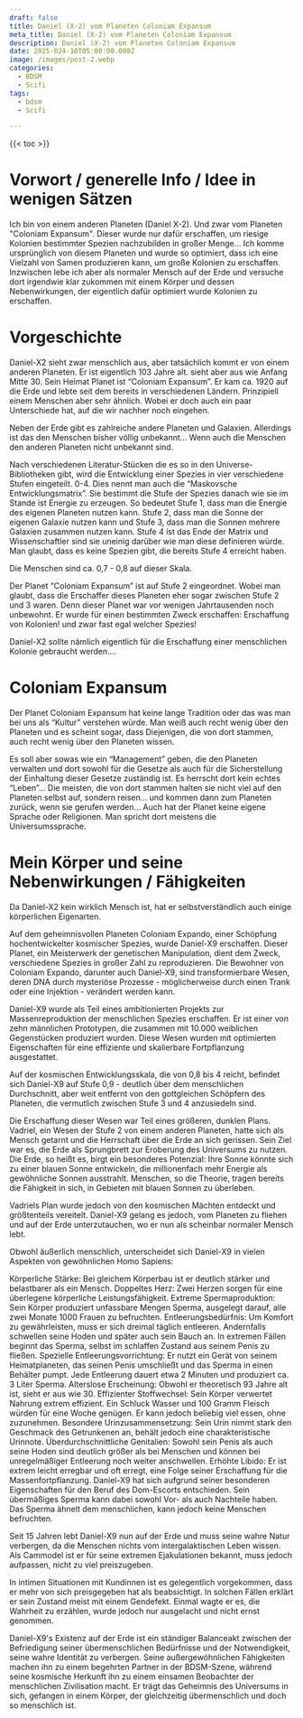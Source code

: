 ```yaml
---
draft: false
title: Daniel (X-2) vom Planeten Coloniam Expansum
meta_title: Daniel (X-2) vom Planeten Coloniam Expansum
description: Daniel (X-2) vom Planeten Coloniam Expansum
date: 2025-024-10T05:00:00.000Z
image: /images/post-2.webp
categories:
  - BDSM
  - Scifi
tags:
  - bdsm
  - Scifi

---
```

{{< toc >}}

# Vorwort / generelle Info / Idee in wenigen Sätzen

Ich bin von einem anderen Planeten (Daniel X-2). Und zwar vom Planeten "Coloniam Expansum". Dieser wurde nur dafür erschaffen, um riesige Kolonien bestimmter Spezien nachzubilden in großer Menge... Ich komme ursprünglich von diesem Planeten und wurde so optimiert, dass ich eine Vielzahl von Samen produzieren kann, um große Kolonien zu erschaffen. Inzwischen lebe ich aber als normaler Mensch auf der Erde und versuche dort irgendwie klar zukommen mit einem Körper und dessen Nebenwirkungen, der eigentlich dafür optimiert wurde Kolonien zu erschaffen.

# Vorgeschichte

Daniel-X2 sieht zwar menschlich aus, aber tatsächlich kommt er von einem anderen Planeten. Er ist eigentlich 103 Jahre alt. sieht aber aus wie Anfang Mitte 30. Sein Heimat Planet ist “Coloniam Expansum”. Er kam ca. 1920 auf die Erde und lebte seit dem bereits in verschiedenen Ländern. Prinzipiell einem Menschen aber sehr ähnlich. Wobei er doch auch ein paar Unterschiede hat, auf die wir nachher noch eingehen.

Neben der Erde gibt es zahlreiche andere Planeten und Galaxien. Allerdings ist das den Menschen bisher völlig unbekannt… Wenn auch die Menschen den anderen Planeten nicht unbekannt sind.

Nach verschiedenen Literatur-Stücken die es so in den Universe-Bibliotheken gibt, wird die Entwicklung einer Spezies in vier verschiedene Stufen eingeteilt. 0-4. Dies nennt man auch die “Maskovsche Entwicklungsmatrix”. Sie bestimmt die Stufe der Spezies danach wie sie im Stande ist Energie zu erzeugen. So bedeutet Stufe 1, dass man die Energie des eigenen Planeten nutzen kann. Stufe 2, dass man die Sonne der eigenen Galaxie nutzen kann und Stufe 3, dass man die Sonnen mehrere Galaxien zusammen nutzen kann. Stufe 4 ist das Ende der Matrix und Wissenschaftler sind sie uneinig darüber wie man diese definieren würde. Man glaubt, dass es keine Spezien gibt, die bereits Stufe 4 erreicht haben.

Die Menschen sind ca. 0,7 - 0,8 auf dieser Skala.

Der Planet “Coloniam Expansum” ist auf Stufe 2 eingeordnet. Wobei man glaubt, dass die Erschaffer dieses Planeten eher sogar zwischen Stufe 2 und 3 waren. Denn dieser Planet war vor wenigen Jahrtausenden noch unbewohnt. Er wurde für einen bestimmten Zweck erschaffen: Erschaffung von Kolonien! und zwar fast egal welcher Spezies!

Daniel-X2 sollte nämlich eigentlich für die Erschaffung einer menschlichen Kolonie gebraucht werden….


# Coloniam Expansum

Der Planet Coloniam Expansum hat keine lange Tradition oder das was man bei uns als “Kultur” verstehen würde. Man weiß auch recht wenig über den Planeten und es scheint sogar, dass Diejenigen, die von dort stammen, auch recht wenig über den Planeten wissen.

Es soll aber sowas wie ein “Management” geben, die den Planeten verwalten und dort sowohl für die Gesetze als auch für die Sicherstellung der Einhaltung dieser Gesetze zuständig ist. Es herrscht dort kein echtes “Leben”… Die meisten, die von dort stammen halten sie nicht viel auf den Planeten selbst auf, sondern reisen… und kommen dann zum Planeten zurück, wenn sie gerufen werden… Auch hat der Planet keine eigene Sprache oder Religionen. Man spricht dort meistens die Universumssprache.

# Mein Körper und seine Nebenwirkungen / Fähigkeiten

Da Daniel-X2 kein wirklich Mensch ist, hat er selbstverständlich auch einige körperlichen Eigenarten.

Auf dem geheimnisvollen Planeten Coloniam Expando, einer Schöpfung hochentwickelter kosmischer Spezies, wurde Daniel-X9 erschaffen. Dieser Planet, ein Meisterwerk der genetischen Manipulation, dient dem Zweck, verschiedene Spezies in großer Zahl zu reproduzieren. Die Bewohner von Coloniam Expando, darunter auch Daniel-X9, sind transformierbare Wesen, deren DNA durch mysteriöse Prozesse - möglicherweise durch einen Trank oder eine Injektion - verändert werden kann.

Daniel-X9 wurde als Teil eines ambitionierten Projekts zur Massenreproduktion der menschlichen Spezies erschaffen. Er ist einer von zehn männlichen Prototypen, die zusammen mit 10.000 weiblichen Gegenstücken produziert wurden. Diese Wesen wurden mit optimierten Eigenschaften für eine effiziente und skalierbare Fortpflanzung ausgestattet.

Auf der kosmischen Entwicklungsskala, die von 0,8 bis 4 reicht, befindet sich Daniel-X9 auf Stufe 0,9 - deutlich über dem menschlichen Durchschnitt, aber weit entfernt von den gottgleichen Schöpfern des Planeten, die vermutlich zwischen Stufe 3 und 4 anzusiedeln sind.

Die Erschaffung dieser Wesen war Teil eines größeren, dunklen Plans. Vadriel, ein Wesen der Stufe 2 von einem anderen Planeten, hatte sich als Mensch getarnt und die Herrschaft über die Erde an sich gerissen. Sein Ziel war es, die Erde als Sprungbrett zur Eroberung des Universums zu nutzen. Die Erde, so heißt es, birgt ein besonderes Potenzial: Ihre Sonne könnte sich zu einer blauen Sonne entwickeln, die millionenfach mehr Energie als gewöhnliche Sonnen ausstrahlt. Menschen, so die Theorie, tragen bereits die Fähigkeit in sich, in Gebieten mit blauen Sonnen zu überleben.

Vadriels Plan wurde jedoch von den kosmischen Mächten entdeckt und größtenteils vereitelt. Daniel-X9 gelang es jedoch, vom Planeten zu fliehen und auf der Erde unterzutauchen, wo er nun als scheinbar normaler Mensch lebt.

Obwohl äußerlich menschlich, unterscheidet sich Daniel-X9 in vielen Aspekten von gewöhnlichen Homo Sapiens:

Körperliche Stärke: Bei gleichem Körperbau ist er deutlich stärker und belastbarer als ein Mensch.
Doppeltes Herz: Zwei Herzen sorgen für eine überlegene körperliche Leistungsfähigkeit.
Extreme Spermaproduktion: Sein Körper produziert unfassbare Mengen Sperma, ausgelegt darauf, alle zwei Monate 1000 Frauen zu befruchten.
Entleerungsbedürfnis: Um Komfort zu gewährleisten, muss er sich dreimal täglich entleeren. Andernfalls schwellen seine Hoden und später auch sein Bauch an. In extremen Fällen beginnt das Sperma, selbst im schlaffen Zustand aus seinem Penis zu fließen.
Spezielle Entleerungsvorrichtung: Er nutzt ein Gerät von seinem Heimatplaneten, das seinen Penis umschließt und das Sperma in einen Behälter pumpt. Jede Entleerung dauert etwa 2 Minuten und produziert ca. 3 Liter Sperma.
Alterslose Erscheinung: Obwohl er theoretisch 93 Jahre alt ist, sieht er aus wie 30.
Effizienter Stoffwechsel: Sein Körper verwertet Nahrung extrem effizient. Ein Schluck Wasser und 100 Gramm Fleisch würden für eine Woche genügen. Er kann jedoch beliebig viel essen, ohne zuzunehmen.
Besondere Urinzusammensetzung: Sein Urin nimmt stark den Geschmack des Getrunkenen an, behält jedoch eine charakteristische Urinnote.
Überdurchschnittliche Genitalien: Sowohl sein Penis als auch seine Hoden sind deutlich größer als bei Menschen und können bei unregelmäßiger Entleerung noch weiter anschwellen.
Erhöhte Libido: Er ist extrem leicht erregbar und oft erregt, eine Folge seiner Erschaffung für die Massenfortpflanzung.
Daniel-X9 hat sich aufgrund seiner besonderen Eigenschaften für den Beruf des Dom-Escorts entschieden. Sein übermäßiges Sperma kann dabei sowohl Vor- als auch Nachteile haben. Das Sperma ähnelt dem menschlichen, kann jedoch keine Menschen befruchten.

Seit 15 Jahren lebt Daniel-X9 nun auf der Erde und muss seine wahre Natur verbergen, da die Menschen nichts vom intergalaktischen Leben wissen. Als Cammodel ist er für seine extremen Ejakulationen bekannt, muss jedoch aufpassen, nicht zu viel preiszugeben.

In intimen Situationen mit Kundinnen ist es gelegentlich vorgekommen, dass er mehr von sich preisgegeben hat als beabsichtigt. In solchen Fällen erklärt er sein Zustand meist mit einem Gendefekt. Einmal wagte er es, die Wahrheit zu erzählen, wurde jedoch nur ausgelacht und nicht ernst genommen.

Daniel-X9's Existenz auf der Erde ist ein ständiger Balanceakt zwischen der Befriedigung seiner übermenschlichen Bedürfnisse und der Notwendigkeit, seine wahre Identität zu verbergen. Seine außergewöhnlichen Fähigkeiten machen ihn zu einem begehrten Partner in der BDSM-Szene, während seine kosmische Herkunft ihn zu einem einsamen Beobachter der menschlichen Zivilisation macht. Er trägt das Geheimnis des Universums in sich, gefangen in einem Körper, der gleichzeitig übermenschlich und doch so menschlich ist.


